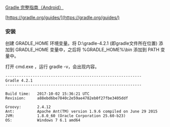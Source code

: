 [Gradle 完整指南（Android）](http://www.jianshu.com/p/9df3c3b6067a)  

[https://gradle.org/guides/](https://gradle.org/guides/)

### 安装

创建 GRADLE_HOME 环境变量。将 D:\gradle-4.2.1 (即gradle文件所在位置) 添加到 GRADLE_HOME 变量中，之后将 %GRADLE_HOME%\bin 添加到 PATH 变量中。

打开 cmd.exe ，运行 gradle -v，会出现内容。
```
------------------------------------------------------------
Gradle 4.2.1
------------------------------------------------------------

Build time:   2017-10-02 15:36:21 UTC
Revision:     a88ebd6be7840c2e59ae4782eb0f27fbe3405ddf

Groovy:       2.4.12
Ant:          Apache Ant(TM) version 1.9.6 compiled on June 29 2015
JVM:          1.8.0_60 (Oracle Corporation 25.60-b23)
OS:           Windows 7 6.1 amd64
```
